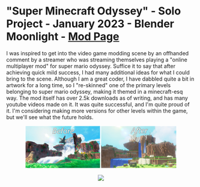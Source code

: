 # "Super Minecraft Odyssey" - Solo Project - January 2023 - Blender Moonlight - [Mod Page](https://gamebanana.com/mods/403565)
<p>
I was inspired to get into the video game modding scene by an offhanded comment by a streamer who was streaming themselves playing a "online multiplayer mod" for super mario odyssey. Suffice it to say that
after achieving quick mild success, I had many additional ideas for what I could bring to the scene. Although I am a great coder, I have dabbled quite a bit in artwork for a long time, so I "re-skinned" one of
the primary levels belonging to super mario odyssey, making it themed in a minecraft-esq way. The mod itself has over 2.5k downloads as of writing, and has many youtube videos made on it. It was quite successful,
and I'm quite proud of it. I'm considering making more versions for other levels within the game, but we'll see what the future holds.
</p>
<p align="center" width="100%">
    <img width="80%" src="https://github.com/TheUbMunster/portfolio-code-snippets/blob/main/Super%20Minecraft%20Odyssey/smo%20mc%20compare.jpg">
</p>
<p align="center" width="100%">
    <a href="https://gamebanana.com/mods/403565">
        <img src="https://gamebanana.com/mods/embeddables/403565?type=medium"/>
    </a>
</p>